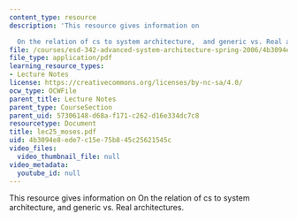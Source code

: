 ```yaml
---
content_type: resource
description: 'This resource gives information on

  On the relation of cs to system architecture,  and generic vs. Real architectures.'
file: /courses/esd-342-advanced-system-architecture-spring-2006/4b3094e8ede7c15e75b845c25621545c_lec25_moses.pdf
file_type: application/pdf
learning_resource_types:
- Lecture Notes
license: https://creativecommons.org/licenses/by-nc-sa/4.0/
ocw_type: OCWFile
parent_title: Lecture Notes
parent_type: CourseSection
parent_uid: 57306148-d68a-f171-c262-d16e334dc7c8
resourcetype: Document
title: lec25_moses.pdf
uid: 4b3094e8-ede7-c15e-75b8-45c25621545c
video_files:
  video_thumbnail_file: null
video_metadata:
  youtube_id: null
---
```

This resource gives information on
On the relation of cs to system architecture,  and generic vs. Real architectures.
